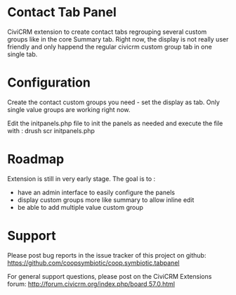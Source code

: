 Contact Tab Panel
=================

CiviCRM extension to create contact tabs regrouping several custom groups like in the core Summary tab.
Right now, the display is not really user friendly and only happend the regular civicrm custom group tab in one single tab.

Configuration
=============

Create the contact custom groups you need - set the display as tab. 
Only single value groups are working right now.

Edit the initpanels.php file to init the panels as needed and execute the file with :
drush scr initpanels.php


Roadmap
=======

Extension is still in very early stage.
The goal is to :
- have an admin interface to easily configure the panels
- display custom groups more like summary to allow inline edit 
- be able to add multiple value custom group


Support
=======

Please post bug reports in the issue tracker of this project on github:
https://github.com/coopsymbiotic/coop.symbiotic.tabpanel

For general support questions, please post on the CiviCRM Extensions forum:
http://forum.civicrm.org/index.php/board,57.0.html



